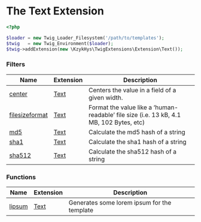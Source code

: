 The Text Extension
==================

``` php
<?php

$loader = new Twig_Loader_Filesystem('/path/to/templates');
$twig   = new Twig_Environment($loader);
$twig->addExtension(new \KzykHys\TwigExtensions\Extension\Text());
```

### Filters

Name             | Extension                              | Description
-----------------|----------------------------------------|-------------
[center]         | [Text][ext-text]                       | Centers the value in a field of a given width.
[filesizeformat] | [Text][ext-text]                       | Format the value like a ‘human-readable’ file size (i.e. 13 kB, 4.1 MB, 102 Bytes, etc)
[md5]            | [Text][ext-text]                       | Calculate the md5 hash of a string
[sha1]           | [Text][ext-text]                       | Calculate the sha1 hash of a string
[sha512]         | [Text][ext-text]                       | Calculate the sha512 hash of a string

### Functions

Name             | Extension                              | Description
-----------------|----------------------------------------|-------------
[lipsum]         | [Text][ext-text]                       | Generates some lorem ipsum for the template

[ext-core]:            Core.md
[ext-text]:            Text.md
[ext-snippet]:         Snippet.md
[ext-markdown]:        Markdown.md
[ext-syntaxhighlight]: SyntaxHighlight.md
[ext-less]:            Less.md
[ext-pipe]:            Pipe.md

[unless]:         tags/unless.md
[pygments]:       tags/pygments.md
[less]:           tags/less.md

[center]:         filters/center.md
[filesizeformat]: filters/filesizeformat.md
[markdown]:       filters/markdown.md
[md5]:            filters/md5.md
[sha1]:           filters/sha1.md
[sha512]:         filters/sha512.md
[pipe]:           filters/pipe.md

[call]:           functions/call.md
[lipsum]:         functions/lipsum.md
[gist]:           functions/gist.md
[pastebin]:       functions/pastebin.md

[callable]:       tests/callable.md
[instanceof]:     tests/instanceof.md

[twig]:           http://twig.sensiolabs.org
[jinja]:          http://jinja.pocoo.org
[pygmentsphp]:    https://github.com/kzykhys/Pygments.php
[ciconia]:        http://ciconia.kzykhys.com/
[lessphp]:        http://leafo.net/lessphp/